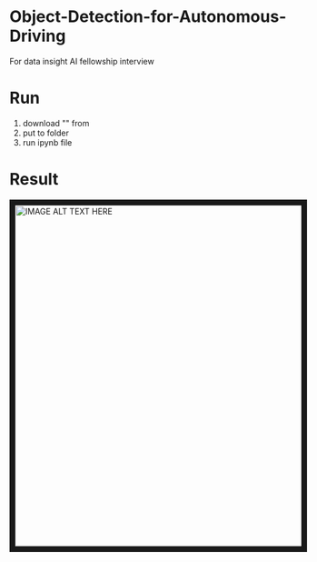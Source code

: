# Object-Detection-for-Autonomous-Driving
For data insight AI fellowship interview

# Run
1. download "" from
2. put to folder
3. run ipynb file

# Result

<a href="https://youtu.be/s40piF5qcPo" target="_blank"><img src="http://img.youtube.com/vi/s40piF5qcPo/0.jpg" 
alt="IMAGE ALT TEXT HERE" width="800" height="600" border="10" /></a>
